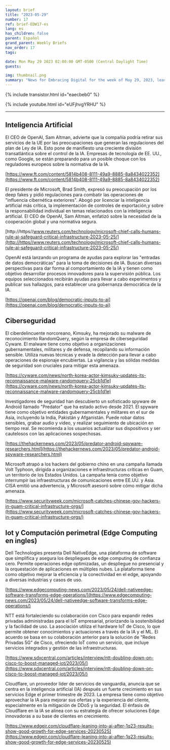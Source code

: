 ```yaml
---
layout: brief
title: "2023-05-29"
number: 17
ref: brief-EDW17-es
lang: es
has_children: false
parent: Español
grand_parent: Weekly Briefs
nav_order: 17
tags:

date: Mon May 29 2023 02:00:00 GMT-0500 (Central Daylight Time)
guests:

img: thumbnail.png
summary: "News for Embracing Digital for the week of May 29, 2023, learn about more regulations for AI, increased nation-state cyber attacks, and edge computing investments."
---
```


{% include transistor.html id="eaecbeb0" %}



{% include youtube.html id="eUFjhvgYRHU" %}

---

## Inteligencia Artificial

El CEO de OpenAI, Sam Altman, advierte que la compañía podría retirar sus servicios de la UE por las preocupaciones que generan las  regulaciones del plan de Ley de IA. Esto pone de manifiesto una creciente división transatlántica sobre el control de la IA. Empresas de tecnología de EE. UU., como Google, se están preparando para un posible choque con los reguladores europeos sobre la normativa de la IA.

[https://www.ft.com/content/5814b408-8111-49a9-8885-8a8434022352](https://www.ft.com/content/5814b408-8111-49a9-8885-8a8434022352)

El presidente de Microsoft, Brad Smith, expresó su preocupación por los deep fakes y pidió regulaciones para combatir las operaciones de "influencia cibernética exteriores". Abogó por licenciar la inteligencia artificial más crítica, la implementación de controles de exportación,y sobre la responsabilidad individual en temas relacionados con la inteligencia artificial. El CEO de OpenAI, Sam Altman, enfatizó sobre la necesidad de la cooperación global y una normativa segura.

[http://https//www.reuters.com/technology/microsoft-chief-calls-humans-rule-ai-safeguard-critical-infrastructure-2023-05-25/](http://https//www.reuters.com/technology/microsoft-chief-calls-humans-rule-ai-safeguard-critical-infrastructure-2023-05-25/)

OpenAI está lanzando un programa de ayudas para explorar las "entradas de datos democráticas" para la toma de decisiones de IA. Buscan diversas perspectivas para dar forma al comportamiento de la IA y tienen como objetivo desarrollar procesos innovadores para la supervisión pública. Los equipos seleccionados recibirán ayudas para llevar a cabo experimentos y publicar sus hallazgos, para establecer una gobernanza democrática de la IA.

[https://openai.com/blog/democratic-inputs-to-ai](https://openai.com/blog/democratic-inputs-to-ai)

## Ciberseguridad

El ciberdelincuente norcoreano, Kimsuky, ha mejorado su malware de reconocimiento RandomQuery, según la empresa de ciberseguridad Cyware. El malware tiene como objetivo a organizaciones gubernamentales, militares y de defensa, recopilando su información sensible. Utiliza nuevas técnicas y evade la detección para llevar a cabo operaciones de espionaje encubiertas. La vigilancia y las sólidas medidas de seguridad son cruciales para mitigar esta amenaza.

[https://cyware.com/news/north-korea-actor-kimsuky-updates-its-reconnaissance-malware-randomquery-25cb1d1e](https://cyware.com/news/north-korea-actor-kimsuky-updates-its-reconnaissance-malware-randomquery-25cb1d1e)

Investigadores de seguridad han descubierto un sofisticado spyware de Android llamado "Predator" que ha estado activo desde 2021. El spyware tiene como objetivo entidades gubernamentales y militares en el sur de Asia, incluyendo la India, Pakistán y Afganistán. Puede robar datos sensibles, grabar audio y video, y realizar seguimiento de ubicación en tiempo real. Se recomienda a los usuarios actualizar sus dispositivos y ser cautelosos con las aplicaciones sospechosas.

[https://thehackernews.com/2023/05/predator-android-spyware-researchers.html](https://thehackernews.com/2023/05/predator-android-spyware-researchers.html)

Microsoft atrapó a los hackers del gobierno chino en una campaña llamada Volt Typhoon, dirigida a organizaciones e infraestructuras críticas en Guam, un territorio de los Estados Unidos. La campaña tenía como objetivo interrumpir las infraestructuras de comunicaciones entre EE.UU. y Asia. CISA emitió una advertencia, y Microsoft asesoró sobre cómo mitigar dicha amenaza.

[https://www.securityweek.com/microsoft-catches-chinese-gov-hackers-in-guam-critical-infrastructure-orgs/](https://www.securityweek.com/microsoft-catches-chinese-gov-hackers-in-guam-critical-infrastructure-orgs/)

## Iot y Computación perimetral (Edge Computing en ingles)

Dell Technologies presenta Dell NativeEdge, una plataforma de software que simplifica y asegura los despliegues de edge computing de confianza cero. Permite operaciones edge optimizadas, un despliegue no presencial y la orquestación de aplicaciones en múltiples nubes. La plataforma tiene como objetivo mejorar la eficiencia y la conectividad en el edge, apoyando a diversas industrias y casos de uso.

[https://www.edgecomputing-news.com/2023/05/24/dell-nativeedge-software-transforms-edge-operations/](https://www.edgecomputing-news.com/2023/05/24/dell-nativeedge-software-transforms-edge-operations/)

NTT está fortaleciendo su colaboración con Cisco para expandir redes privadas administradas para el IoT empresarial, priorizando la sostenibilidad y la facilidad de uso. La asociación utiliza el hardware IoT de Cisco, lo que permite obtener conocimientos y actuaciones a través de la IA y el ML. El acuerdo se basa en su colaboración anterior para la solución  de "Redes Privadas 5G" de Cisco, ofreciendo IoT como un servicio, que incluye servicios integrados y gestión de las infraestructuras.

[https://www.sdxcentral.com/articles/interview/ntt-doubling-down-on-cisco-to-boost-managed-iot/2023/05/](https://www.sdxcentral.com/articles/interview/ntt-doubling-down-on-cisco-to-boost-managed-iot/2023/05/)

Cloudflare, un proveedor líder de servicios de vanguardia, anuncia que se centra en la inteligencia artificial (IA) después un fuerte crecimiento en sus servicios Edge el primer trimestre de 2023. La empresa tiene como objetivo aprovechar la IA para mejorar sus ofertas y la experiencia del cliente, especialmente en la mitigación de DDoS y la seguridad. El énfasis de Cloudflare en la IA se alinea con su estrategia de ofrecer soluciones Edge innovadoras a su base de clientes en crecimiento.

[https://www.edgeir.com/cloudflare-leaning-into-ai-after-1q23-results-show-good-growth-for-edge-services-20230525](https://www.edgeir.com/cloudflare-leaning-into-ai-after-1q23-results-show-good-growth-for-edge-services-20230525)

